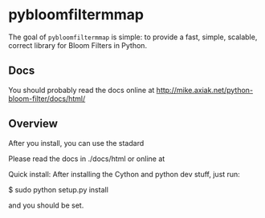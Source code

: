 # pybloomfiltermmap

The goal of `pybloomfiltermmap` is simple: to provide a fast, simple, scalable,
correct library for Bloom Filters in Python.

## Docs

You should probably read the docs online at http://mike.axiak.net/python-bloom-filter/docs/html/

## Overview

After you install, you can use the stadard

Please read the docs in ./docs/html or online at 

Quick install:
After installing the Cython and python dev stuff, just run:

   $ sudo python setup.py install

and you should be set.